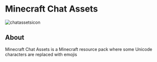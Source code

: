 # Minecraft Chat Assets
![chatassetsicon](https://github.com/NiftyBuffalo619/MCServerAssets/assets/72889039/0c55258d-6ed3-484c-8e20-c0ddeb96209c)
## About 
Minecraft Chat Assets is a Minecraft resource pack where some Unicode characters are replaced with emojis
